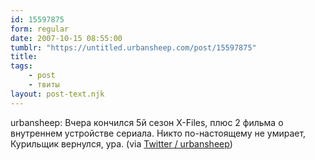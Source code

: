 ```yaml
---
id: 15597875
form: regular
date: 2007-10-15 08:55:00
tumblr: "https://untitled.urbansheep.com/post/15597875"
title:
tags:
    - post
    - твиты
layout: post-text.njk
---
```


<p>urbansheep: Вчера кончился 5й сезон X-Files, плюс 2 фильма о внутреннем устройстве сериала. Никто по-настоящему не умирает, Курильщик вернулся, ура. (via <a href="http://twitter.com/urbansheep/statuses/336413672">Twitter / urbansheep</a>)</p>

